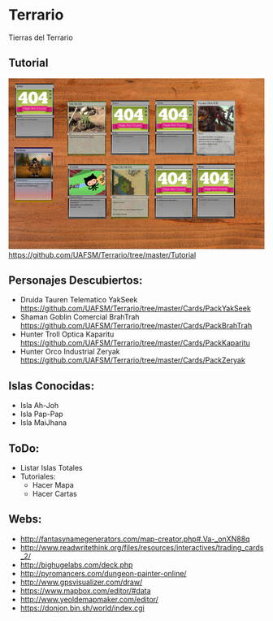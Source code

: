 # Terrario
Tierras del Terrario

## Tutorial

![Terrario UAFSM](/Cards/Table.png "Terrario UAFSM")
https://github.com/UAFSM/Terrario/tree/master/Tutorial

## Personajes Descubiertos:

- Druida Tauren Telematico YakSeek
https://github.com/UAFSM/Terrario/tree/master/Cards/PackYakSeek
- Shaman Goblin Comercial BrahTrah
https://github.com/UAFSM/Terrario/tree/master/Cards/PackBrahTrah
- Hunter Troll Optica Kaparitu
https://github.com/UAFSM/Terrario/tree/master/Cards/PackKaparitu
- Hunter Orco Industrial Zeryak
https://github.com/UAFSM/Terrario/tree/master/Cards/PackZeryak

## Islas Conocidas:

- Isla Ah-Joh
- Isla Pap-Pap
- Isla MaiJhana

## ToDo:

- Listar Islas Totales
- Tutoriales:
	- Hacer Mapa
	- Hacer Cartas 

## Webs:

- http://fantasynamegenerators.com/map-creator.php#.Va-_onXN88q
- http://www.readwritethink.org/files/resources/interactives/trading_cards_2/
- http://bighugelabs.com/deck.php
- http://pyromancers.com/dungeon-painter-online/
- http://www.gpsvisualizer.com/draw/
- https://www.mapbox.com/editor/#data
- http://www.yeoldemapmaker.com/editor/
- https://donjon.bin.sh/world/index.cgi